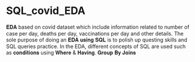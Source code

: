 # SQL_covid_EDA
𝐄𝐃𝐀 based on covid dataset which include information related to number of case per day, deaths per day, vaccinations per day and other details.
The sole purpose of doing an 𝐄𝐃𝐀 𝐮𝐬𝐢𝐧𝐠 𝐒𝐐𝐋 is to polish up questing skills and SQL queries practice.
In the EDA, different concepts of SQL are used such as 𝐜𝐨𝐧𝐝𝐢𝐭𝐢𝐨𝐧𝐬 using 𝐖𝐡𝐞𝐫𝐞 & 𝐇𝐚𝐯𝐢𝐧𝐠.
𝐆𝐫𝐨𝐮𝐩 𝐁𝐲
𝐉𝐨𝐢𝐧𝐬
